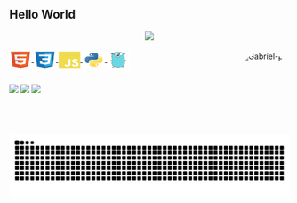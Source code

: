 ## Hello World
<div align="center">
  <a href="https://github.com/gabrielbarros39">
  <img height="180em" src="https://github-readme-stats.vercel.app/api?username=gabrielbarros39&show_icons=true&theme=tokyonight&include_all_commits=true&count_private=true"/>
</div>
<div style="display: inline_block"><br>
  <img align="center" alt="Gabriel-HTML" height="30" width="40" src="https://raw.githubusercontent.com/devicons/devicon/master/icons/html5/html5-original.svg">
  <img align="center" alt="Gabriel-CSS" height="30" width="40" src="https://raw.githubusercontent.com/devicons/devicon/master/icons/css3/css3-original.svg">
  <img align="center" alt="Gabriel-Js" height="30" width="40" src="https://raw.githubusercontent.com/devicons/devicon/master/icons/javascript/javascript-plain.svg">
  <img align="center" alt="Gabriel-Python" height="30" width="40" src="https://raw.githubusercontent.com/devicons/devicon/master/icons/python/python-original.svg">
  <img align="center" alt="Gabriel-Golang" height="30" width="40" src="https://raw.githubusercontent.com/devicons/devicon/master/icons/go/go-original.svg">
  <img align="right" alt="Gabriel-pic" height="150" style="border-radius:50px;" src="https://img.wattpad.com/825a7c1a295de229f34a0a7cd6b0a1e9f20f762e/68747470733a2f2f73332e616d617a6f6e6177732e636f6d2f776174747061642d6d656469612d736572766963652f53746f7279496d6167652f6646315530742d4b5568675350673d3d2d3935313831383139392e313633336632313231356438616666393330343832363832393638362e6a7067?s=fit&w=720&h=720?width=676&height=676">
</div>
  
  ##
 
<div> 
  <a href="https://instagram.com/gabrielbarros39" target="_blank"><img src="https://img.shields.io/badge/-Instagram-%23E4405F?style=for-the-badge&logo=instagram&logoColor=white" target="_blank"></a>
 	<a href="https://www.twitch.tv/deadslayers" target="_blank"><img src="https://img.shields.io/badge/Twitch-9146FF?style=for-the-badge&logo=twitch&logoColor=white" target="_blank"></a>
  <a href="https://www.linkedin.com/in/gabrielbarros39" target="_blank"><img src="https://img.shields.io/badge/-LinkedIn-%230077B5?style=for-the-badge&logo=linkedin&logoColor=white" target="_blank"></a> 
 
  ![Snake animation](https://github.com/gabrielbarros39/gabrielbarros39/blob/output/github-contribution-grid-snake.svg)
 
</div>

